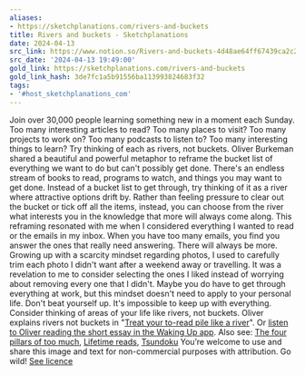 ```yaml
---
aliases:
- https://sketchplanations.com/rivers-and-buckets
title: Rivers and buckets - Sketchplanations
date: 2024-04-13
src_link: https://www.notion.so/Rivers-and-buckets-4d48ae64ff67439ca2c27e2837705d09
src_date: '2024-04-13 19:49:00'
gold_link: https://sketchplanations.com/rivers-and-buckets
gold_link_hash: 3de7fc1a5b91556ba113993824683f32
tags:
- '#host_sketchplanations_com'
---
```


Join over 30,000 people learning something new in a moment each Sunday.
Too many interesting articles to read? Too many places to visit? Too many projects to work on? Too many podcasts to listen to? Too many interesting things to learn? Try thinking of each as rivers, not buckets.
Oliver Burkeman shared a beautiful and powerful metaphor to reframe the bucket list of everything we want to do but can't possibly get done. There's an endless stream of books to read, programs to watch, and things you may want to get done. Instead of a bucket list to get through, try thinking of it as a river where attractive options drift by. Rather than feeling pressure to clear out the bucket or tick off all the items, instead, you can choose from the river what interests you in the knowledge that more will always come along.
This reframing resonated with me when I considered everything I wanted to read or the emails in my inbox. When you have too many emails, you find you answer the ones that really need answering. There will always be more. Growing up with a scarcity mindset regarding photos, I used to carefully trim each photo I didn't want after a weekend away or travelling. It was a revelation to me to consider selecting the ones I liked instead of worrying about removing every one that I didn't.
Maybe you do have to get through everything at work, but this mindset doesn't need to apply to your personal life.
Don't beat yourself up. It's impossible to keep up with everything. Consider thinking of areas of your life like rivers, not buckets.
Oliver explains rivers not buckets in "[Treat your to-read pile like a river](https://www.oliverburkeman.com/river)". Or [listen to Oliver reading the short essay in the Waking Up app](https://dynamic.wakingup.com/reflection/CO4C1DE?source=content%20share&share_id=9132C5C1&code=SC062F32B).
Also see: [The four pillars of too much](https://sketchplanations.com/the-four-pillars-of-too-much), [Lifetime reads](https://sketchplanations.com/3500-lifetime-reads), [Tsundoku](https://sketchplanations.com/tsundoku)
You’re welcome to use and share this image and text for non-commercial purposes with attribution. Go wild!
[See licence](/licence)